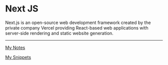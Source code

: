 # Next JS

Next.js is an open-source web development framework created by the private company Vercel providing React-based web applications with server-side rendering and static website generation.

---

[My Notes](Next%20JS%201b2aeacbb29981a2a5a1d5f5b29aaac1/My%20Notes%201b2aeacbb29981588263dd1e846ec8af.md)

[My Snippets](Next%20JS%201b2aeacbb29981a2a5a1d5f5b29aaac1/My%20Snippets%201b2aeacbb29981fea2ebff5fd6e3bff9.md)